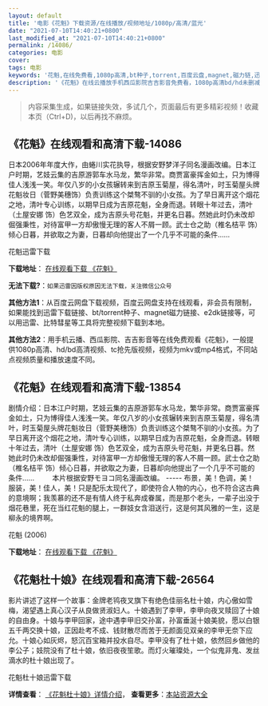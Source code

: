 ```yaml
---
layout: default
title: '电影《花魁》下载资源/在线播放/视频地址/1080p/高清/蓝光'
date: "2021-07-10T14:40:21+0800"
last_modified_at: "2021-07-10T14:40:21+0800"
permalink: /14086/
categories: 电影
cover:
tags: 电影
keywords: '花魁,在线免费看,1080p高清,bt种子,torrent,百度云盘,magnet,磁力链,迅雷下载资源'
description: '《花魁》在线云播放手机西瓜影院吉吉影音免费看，1080p高清bd/hd未删减完整版和tc抢先枪版，mkv/mp4格式，附带bt/torrent种子、magnet/磁力链、百度云盘、网盘资源迅雷下载链接'
---
```


>内容采集生成，如果链接失效，多试几个，页面最后有更多精彩视频！收藏本页（Ctrl+D)，以后再找不麻烦。


## 《花魁》在线观看和高清下载-14086

日本2006年年度大作，由蜷川实花执导，根据安野梦洋子同名漫画改编。日本江户时期，艺妓云集的吉原游郭车水马龙，繁华非常。商贾富豪挥金如土，只为博得佳人浅浅一笑。年仅八岁的小女孩辗转来到吉原玉菊屋，得名清叶，时玉菊屋头牌花魁妆日（菅野美穗饰）负责训练这个桀骜不驯的小女孩。为了早日离开这个烟花之地，清叶专心训练，以期早日成为吉原花魁，全身而退。转眼十年过去，清叶（土屋安娜 饰）色艺双全，成为吉原头号花魁，并更名日暮。然她此时仍未改却倔强秉性，对待富甲一方却傲慢无理的客人不屑一顾。武士仓之助（椎名桔平 饰）倾心日暮，并欲取之为妻，日暮却向他提出了一个几乎不可能的条件……


花魁迅雷下载

**下载地址**： [在线观看下载 《花魁》](https://www.993dy.com//vod-detail-id-34718.html) 


**无法下载?**：`如果迅雷因版权原因无法下载，关注微信公众号 `

**其他方法1**：从百度云网盘下载视频，百度云网盘支持在线观看，非会员有限制，如果能找到迅雷下载链接、bt/torrent种子、magnet磁力链接、e2dk链接等，可以用迅雷、比特彗星等工具将完整视频下载到本地。

**其他方法2**：用手机云播、西瓜影院、吉吉影音等在线免费观看《花魁》，一般提供1080p高清、hd/bd高清视频、tc抢先版视频，视频为mkv或mp4格式，不同站点视频质量和播放速度不同。


## 《花魁》在线观看和高清下载-13854

剧情介绍：日本江户时期，艺妓云集的吉原游郭车水马龙，繁华非常。商贾富豪挥金如土，只为博得佳人浅浅一笑。年仅八岁的小女孩辗转来到吉原玉菊屋，得名清叶，时玉菊屋头牌花魁妆日（菅野美穗饰）负责训练这个桀骜不驯的小女孩。为了早日离开这个烟花之地，清叶专心训练，以期早日成为吉原花魁，全身而退。转眼十年过去，清叶（土屋安娜 饰）色艺双全，成为吉原头号花魁，并更名日暮。然她此时仍未改却倔强秉性，对待富甲一方却傲慢无理的客人不屑一顾。武士仓之助（椎名桔平 饰）倾心日暮，并欲取之为妻，日暮却向他提出了一个几乎不可能的条件……  　　本片根据安野モヨコ同名漫画改编。 ----- 布景，美！色调，美！服装，美！佳人，美！只是配乐太现代了，即使符合人物的内心，也不符合这古典的意境啊；我羡慕的还不是有情人终于私奔成眷属，而是那个老头，一辈子出没于烟花巷里，死在当红花魁的腿上，一群妓女含泪送行，这是何其风雅的一生，这是柳永的境界啊。


花魁 (2006)

**下载地址**： [在线观看下载 《花魁》](https://www.btbtdy.me/btdy/dy5568.html) 


## 《花魁杜十娘》在线观看和高清下载-26564

影片讲述了这样一个故事：金牌老鸨夜叉旗下有绝色佳丽名杜十娘，内心傲如雪梅，渴望遇上真心汉子从良做贤淑妇人。十娘遇到了李甲，李甲向夜叉赎回了十娘的自由身。十娘与李甲回家，途中遇李甲旧交孙富，孙富垂涎十娘美貌，愿以白银五千两交换十娘，正因赴考不成、钱财散尽而苦于无颜面见双亲的李甲无奈下应允。十娘心如灰烬，怒沉百宝箱并投水自尽。李甲没有了杜十娘，依然回乡做他的李公子；妓院没有了杜十娘，依旧夜夜笙歌。而灯火璀璨处，一个似鬼非鬼、发丝滴水的杜十娘出现了。


花魁杜十娘迅雷下载

**详情查看**： [《花魁杜十娘》详情介绍](/movie/26564/)， **查看更多**：[本站资源大全](/movie/t/all/)

